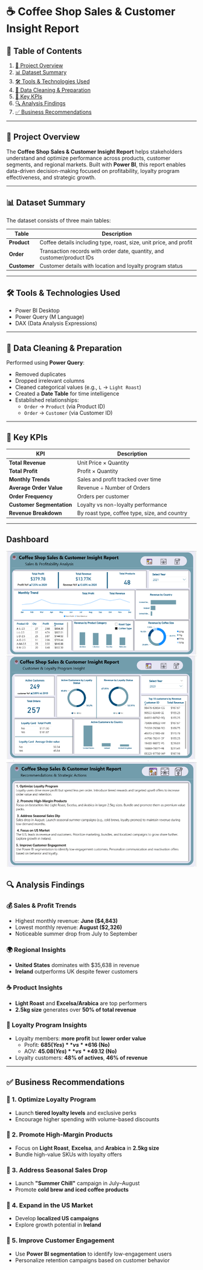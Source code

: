 # ☕ Coffee Shop Sales & Customer Insight Report

## 📘 Table of Contents
1. [📄 Project Overview](#project-overview)  
2. [📊 Dataset Summary](#dataset-summary)  
3. [🛠 Tools & Technologies Used](#tools--technologies-used)  
4. [🧹 Data Cleaning & Preparation](#data-cleaning--preparation)  
5. [📌 Key KPIs](#key-kpis)  
6. [🔍 Analysis Findings](#analysis-findings)  
7. [✅ Business Recommendations](#business-recommendations)  

---

## 📄 Project Overview

The **Coffee Shop Sales & Customer Insight Report** helps stakeholders understand and optimize performance across products, customer segments, and regional markets. Built with **Power BI**, this report enables data-driven decision-making focused on profitability, loyalty program effectiveness, and strategic growth.

---

## 📊 Dataset Summary

The dataset consists of three main tables:

| Table     | Description |
|-----------|-------------|
| **Product** | Coffee details including type, roast, size, unit price, and profit |
| **Order**   | Transaction records with order date, quantity, and customer/product IDs |
| **Customer** | Customer details with location and loyalty program status |

---

## 🛠 Tools & Technologies Used

- Power BI Desktop  
- Power Query (M Language)  
- DAX (Data Analysis Expressions)  
  
---

## 🧹 Data Cleaning & Preparation

Performed using **Power Query**:
- Removed duplicates  
- Dropped irrelevant columns  
- Cleaned categorical values (e.g., `L` → `Light Roast`)  
- Created a **Date Table** for time intelligence  
- Established relationships:
  - `Order` → `Product` (via Product ID)  
  - `Order` → `Customer` (via Customer ID)

---

## 📌 Key KPIs

| KPI | Description |
|-----|-------------|
| **Total Revenue** | Unit Price × Quantity |
| **Total Profit** | Profit × Quantity |
| **Monthly Trends** | Sales and profit tracked over time |
| **Average Order Value** | Revenue ÷ Number of Orders |
| **Order Frequency** | Orders per customer |
| **Customer Segmentation** | Loyalty vs non-loyalty performance |
| **Revenue Breakdown** | By roast type, coffee type, size, and country |

---

## Dashboard
![image alt](https://github.com/odewolemistura/Sales-And-Customer-Insight-Report-POWER-BI/blob/52ee28b48742d06cb39cae029c3b758c2f351025/Dashboard1.png)
![image alt](https://github.com/odewolemistura/Sales-And-Customer-Insight-Report-POWER-BI/blob/05d7929d7105f00ac3a6112aa07e50a34ac08d68/Dashboard2.png)
![image alt](https://github.com/odewolemistura/Sales-And-Customer-Insight-Report-POWER-BI/blob/e8f8c0506174232b2b043e4edd96bc9ba81a8525/Dashboard3.png)

## 🔍 Analysis Findings

### 💰 Sales & Profit Trends
- Highest monthly revenue: **June ($4,843)**  
- Lowest monthly revenue: **August ($2,326)**  
- Noticeable summer drop from July to September  

### 🌍 Regional Insights
- **United States** dominates with $35,638 in revenue  
- **Ireland** outperforms UK despite fewer customers  

### ☕ Product Insights
- **Light Roast** and **Excelsa/Arabica** are top performers  
- **2.5kg size** generates over **50% of total revenue**

### 🎯 Loyalty Program Insights
- Loyalty members: **more profit** but **lower order value**  
  - Profit: **$685 (Yes)** vs **$616 (No)**  
  - AOV: **$45.08 (Yes)** vs **$49.12 (No)**  
- Loyalty customers: **48% of actives**, **46% of revenue**

---

## ✅ Business Recommendations

### 📌 1. Optimize Loyalty Program
- Launch **tiered loyalty levels** and exclusive perks  
- Encourage higher spending with volume-based discounts  

### 📌 2. Promote High-Margin Products
- Focus on **Light Roast**, **Excelsa**, and **Arabica** in **2.5kg size**  
- Bundle high-value SKUs with loyalty offers

### 📌 3. Address Seasonal Sales Drop
- Launch **"Summer Chill"** campaign in July–August  
- Promote **cold brew and iced coffee products**

### 📌 4. Expand in the US Market
- Develop **localized US campaigns**  
- Explore growth potential in **Ireland**

### 📌 5. Improve Customer Engagement
- Use **Power BI segmentation** to identify low-engagement users  
- Personalize retention campaigns based on customer behavior


